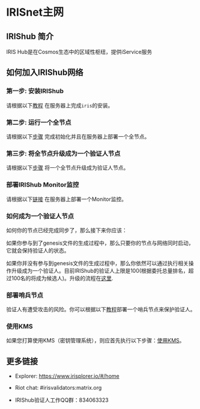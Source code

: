 # IRISnet主网

## IRIShub 简介

IRIS Hub是在Cosmos生态中的区域性枢纽，提供iService服务

## 如何加入IRIShub网络

### 第一步: 安装IRIShub

请根据以下[教程](../software/How-to-install-Irishub.md) 在服务器上完成`iris`的安装。

### 第二步: 运行一个全节点

请根据以下[步骤](Full-Node.md) 完成初始化并且在服务器上部署一个全节点。

### 第三步: 将全节点升级成为一个验证人节点

请根据以下[步骤](Validator-Node.md) 将一个全节点升级成为验证人节点。

### 部署IRIShub Monitor监控

请根据以下[链接](../software/monitor.md) 在服务器上部署一个Monitor监控。


### 如何成为一个验证人节点

如何你的节点已经完成同步了，那么接下来你应该：

如果你参与到了genesis文件的生成过程中，那么只要你的节点与网络同时启动，它就会保持验证人的状态。

如果你并没有参与到genesis文件的生成过程中，那么你依然可以通过执行相关操作升级成为一个验证人。目前IRIShub的验证人上限是100(根据委托总量排名，超过100名的将成为候选人)。升级的流程在[这里](Validator-Node.md).

### 部署哨兵节点

验证人有遭受攻击的风险。你可以根据以下[教程](../software/sentry.md)部署一个哨兵节点来保护验证人。

### 使用KMS
如果您打算使用KMS（密钥管理系统），则应首先执行以下步骤：[使用KMS](../software/kms/kms.md)。

##  更多链接


* Explorer: https://www.irisplorer.io/#/home

* Riot chat: #irisvalidators:matrix.org

* IRIShub验证人工作QQ群：834063323
